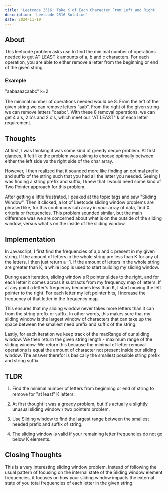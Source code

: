 ```yaml
---
title: 'Leetcode 2516: Take K of Each Character From Left and Right'
description: 'Leetcode 2516 Solution'
date: 2024-11-19
---
```


## About
This leetcode problem asks use to find the minimal number of operations needed to get AT LEAST k amounts of a, b and c characters. For each operation, you are able to either remove a letter from the beginning or end of the given string.

### Example
"aabaaaacaabc"
k=2

The minimal number of operations needed would be 8. From the left of the given string we can remove letters "aab". From the right of the given string we can remove letters "caabc". With these 8 removal operations, we can get 4 a's, 2 b's and 2 c's, which meet our "AT LEAST" k of each letter requirement.

## Thoughts
At first, I was thinking it was some kind of greedy deque problem. At first glances, It felt like the problem was asking to choose optimally between either the left side vs the right side of the char array.

However, I then realized that it sounded more like finding an optimal prefix and suffix of the string such that you had all the letter you needed. Seeing I was finding a string prefix and suffix, I knew that I would need some kind of Two Pointer approach for this problem.

After getting a little frustrated, I peaked at the topic tags and saw "Sliding Window". Then it clicked, a lot of Leetcode sliding window problems are phrased like, for this continuous sub array in your array of data, find X criteria or frequencies. This problem sounded similar, but the main difference was we are concerned about what is on the outside of the sliding window, versus what's on the inside of the sliding window.

## Implementation
In Javascript, I first find the frequencies of a,b and c present in my given string. If the amount of letters in the whole string are less than K for any of the letters, I then just return a -1. If the amount of letters in the whole string are greater than K, a while loop is used to start building my sliding window.

During each iteration, sliding window's R pointer slides to the right, and for each letter it comes across it subtracts from my frequency map of letters. If at any point a letter's frequency becomes less than K, I start moving the left pointer to the right. For each letter my left pointer hits, I increase the frequency of that letter in the frequency map.

This ensures that my sliding window never takes more letters than it can from the string prefix or suffix. In other words, this makes sure that my sliding window is the largest window of characters that can take up the space between the smallest need prefix and suffix of the string.

Lastly, for each iteration we keep track of the maxRange of our sliding window. We then return the given string length - maximum range of the sliding window. We return this because the minimal of letter removal operations is equal the amount of character not present inside our sliding window. The answer therefor is basically the smallest possible string prefix and string suffix.

## TLDR

1. Find the minimal number of letters from beginning or end of string to remove for "at least" K letters.

2. At first thought it was a greedy problem, but it's actually a slightly unusual sliding window / two pointers problem.

3. Use Sliding window to find the largest range between the smallest needed prefix and suffix of string.

4. The sliding window is valid if your remaining letter frequencies do not go below K elements.

## Closing Thoughts
This is a very interesting sliding window problem. Instead of following the usual pattern of focusing on the internal state of the Sliding window element frequencies, it focuses on how your sliding window impacts the external state of you total frequencies of each letter in the given string.

